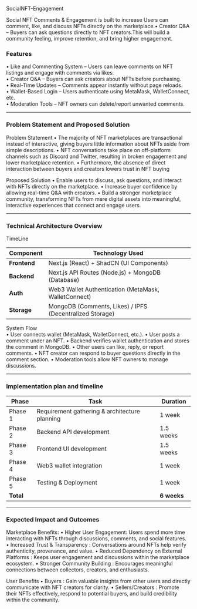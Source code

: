 SocialNFT-Engagement

Social NFT Comments & Engagement is built to increase Users can comment, like, and discuss NFTs directly on the marketplace.•	Creator Q&A – Buyers can ask questions directly to NFT creators.This will build a community feeling, improve retention, and bring higher engagement. 

### Features  
 •	Like and Commenting System – Users can leave comments on NFT listings and engage with comments via likes.  
 •	Creator Q&A – Buyers can ask creators about NFTs before purchasing.  
 •	Real-Time Updates – Comments appear instantly without page reloads.  
 •	Wallet-Based Login – Users authenticate using MetaMask, WalletConnect, etc.    
 •  Moderation Tools – NFT owners can delete/report unwanted comments.
 
---

### Problem Statement and Proposed Solution

Problem Statement
  •	The majority of NFT marketplaces are transactional instead of interactive, giving buyers little information about NFTs aside from simple descriptions. 
  •	NFT conversations take place on off-platform channels such as Discord and Twitter, resulting in broken engagement and lower marketplace retention. 
  •	Furthermore, the absence of direct interaction between buyers and creators lowers trust in NFT buying

Proposed Solution
  •	Enable users to discuss, ask questions, and interact with NFTs directly on the marketplace.
  •	Increase buyer confidence by allowing real-time Q&A with creators.
  •	Build a stronger marketplace community, transforming NFTs from mere digital assets into meaningful, interactive experiences that connect and engage users.

---

### Technical Architecture Overview

TimeLine

| Component     | Technology Used                                          |
|---------------|----------------------------------------------------------|
| **Frontend**  | Next.js (React) + ShadCN (UI Components)                 |
| **Backend**   | Next.js API Routes (Node.js) + MongoDB (Database)        |
| **Auth**      | Web3 Wallet Authentication (MetaMask, WalletConnect)     |
| **Storage**   | MongoDB (Comments, Likes) / IPFS (Decentralized Storage) |

System Flow  
  •	User connects wallet (MetaMask, WalletConnect, etc.).
  •	User posts a comment under an NFT.
  •	Backend verifies wallet authentication and stores the comment in MongoDB.
  •	Other users can like, reply, or report comments.
  •	NFT creator can respond to buyer questions directly in the comment section.
  •	Moderation tools allow NFT owners to manage discussions.
  
---

### Implementation plan and timeline
| Phase       | Task                                           | Duration  |
|-------------|------------------------------------------------|-----------|
| Phase 1     | Requirement gathering & architecture planning  | 1 week    |
| Phase 2     | Backend API development                        | 1.5 weeks |
| Phase 3     | Frontend UI development                        | 1.5 weeks |
| Phase 4     | Web3 wallet integration                        | 1 week    |
| Phase 5     | Testing & Deployment                           | 1 week    |
| **Total**   |                                                |**6 weeks**|

---

### Expected Impact and Outcomes

Marketplace Benefits:
  •	Higher User Engagement: Users spend more time interacting with NFTs through discussions, comments, and social features.  
  •	Increased Trust & Transparency : Conversations around NFTs help verify authenticity, provenance, and value.
  •	Reduced Dependency on External Platforms : Keeps user engagement and discussions within the marketplace ecosystem.
  •	Stronger Community Building : Encourages meaningful connections between collectors, creators, and enthusiasts.

User Benefits
  •	Buyers : Gain valuable insights from other users and directly communicate with NFT creators for clarity.
  •	Sellers/Creators : Promote their NFTs effectively, respond to potential buyers, and build credibility within the community.  

